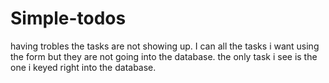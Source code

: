 # Simple-todos
having trobles the tasks are not showing up.  I can all the tasks i want using the form but they are not going into the database.  the only task i see is the one i keyed right into the database.
